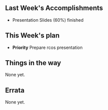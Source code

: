 ## Last Week's Accomplishments
- Presentation Slides (60%) finished
## This Week's plan
- **Priority** Prepare rcos presentation
## Things in the way
None yet.
## Errata
None yet.
